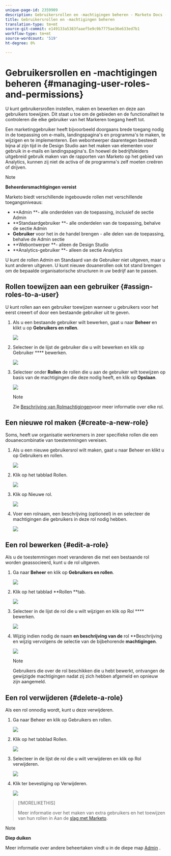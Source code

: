 ```yaml
---
unique-page-id: 2359909
description: Gebruikersrollen en -machtigingen beheren - Marketo Docs - Productdocumentatie
title: Gebruikersrollen en -machtigingen beheren
translation-type: tm+mt
source-git-commit: e149133a5383faaef5e9c9b7775ae36e633ed7b1
workflow-type: tm+mt
source-wordcount: '519'
ht-degree: 0%

---
```



# Gebruikersrollen en -machtigingen beheren {#managing-user-roles-and-permissions}

U kunt gebruikersrollen instellen, maken en bewerken en deze aan gebruikers toewijzen. Dit staat u toe om de gebieden en de functionaliteit te controleren die elke gebruiker van het Markeren toegang heeft tot.

Een marketinggebruiker heeft bijvoorbeeld doorgaans brede toegang nodig in de toepassing om e-mails, landingspagina&#39;s en programma&#39;s te maken, te wijzigen en te implementeren. Een webontwerper daarentegen besteedt bijna al zijn tijd in de Design Studio aan het maken van elementen voor gebruik in e-mails en landingspagina&#39;s. En hoewel de bedrijfsleiders uitgebreid gebruik maken van de rapporten van Marketo op het gebied van Analytics, kunnen zij niet de activa of de programma&#39;s zelf moeten creëren of drijven.

>[!NOTE]
>
>**Beheerdersmachtigingen vereist**

Marketo biedt verschillende ingebouwde rollen met verschillende toegangsniveaus:

* **Admin **- alle onderdelen van de toepassing, inclusief de sectie Admin
* **Standaardgebruiker **- alle onderdelen van de toepassing, behalve de sectie Admin
* **Gebruiker** voor het in de handel brengen - alle delen van de toepassing, behalve de Admin sectie
* **Webontwerper **- alleen de Design Studio
* **Analytics-gebruiker **- alleen de sectie Analytics

U kunt de rollen Admin en Standaard van de Gebruiker niet uitgeven, maar u kunt anderen uitgeven. U kunt nieuwe douanerollen ook tot stand brengen om de bepaalde organisatorische structuren in uw bedrijf aan te passen.

## Rollen toewijzen aan een gebruiker {#assign-roles-to-a-user}

U kunt rollen aan een gebruiker toewijzen wanneer u gebruikers voor het eerst [](http://docs.marketo.com/display/DOCS/Create%2C+Delete%2C+Edit+and+Change+a+User+Role) creeert of door een bestaande gebruiker [](managing-marketo-users.md)uit te geven.

1. Als u een bestaande gebruiker wilt bewerken, gaat u naar **Beheer** en klikt u op **Gebruikers en rollen**.

   ![](assets/image2014-9-9-18-3a7-3a32.png)

1. Selecteer in de lijst de gebruiker die u wilt bewerken en klik op Gebruiker **** bewerken.

   ![](assets/image2014-9-9-18-3a7-3a42.png)

1. Selecteer onder **Rollen** de rollen die u aan de gebruiker wilt toewijzen op basis van de machtigingen die deze nodig heeft, en klik op **Opslaan**.

   ![](assets/image2014-9-9-18-3a7-3a57.png)

   >[!NOTE]
   >
   >Zie [Beschrijving van Rolmachtigingen](managing-user-roles-and-permissions/descriptions-of-role-permissions.md)voor meer informatie over elke rol.

## Een nieuwe rol maken {#create-a-new-role}

Soms, heeft uw organisatie werknemers in zeer specifieke rollen die een douanecombinatie van toestemmingen vereisen.

1. Als u een nieuwe gebruikersrol wilt maken, gaat u naar Beheer en klikt u op Gebruikers en rollen.

   ![](assets/image2014-9-9-18-3a8-3a12.png)

1. Klik op het tabblad Rollen.

   ![](assets/image2014-9-9-18-3a8-3a22.png)

1. Klik op Nieuwe rol.

   ![](assets/image2014-9-9-18-3a8-3a38.png)

1. Voer een rolnaam, een beschrijving (optioneel) in en selecteer de machtigingen die gebruikers in deze rol nodig hebben.

   ![](assets/image2014-9-9-18-3a9-3a3.png)

## Een rol bewerken {#edit-a-role}

Als u de toestemmingen moet veranderen die met een bestaande rol worden geassocieerd, kunt u de rol uitgeven.

1. Ga naar **Beheer** en klik op **Gebruikers en rollen**.

   ![](assets/image2014-9-9-18-3a9-3a15.png)

1. Klik op het tabblad **Rollen **tab.

   ![](assets/image2014-9-9-18-3a9-3a26.png)

1. Selecteer in de lijst de rol die u wilt wijzigen en klik op Rol **** bewerken.

   ![](assets/image2014-9-9-18-3a9-3a40.png)

1. Wijzig indien nodig de naam **en beschrijving van de** rol **Beschrijving en wijzig vervolgens de selectie van de bijbehorende **machtigingen**.

   ![](assets/image2014-9-9-18-3a10-3a3.png)

   >[!NOTE]
   >
   >Gebruikers die over de rol beschikken die u hebt bewerkt, ontvangen de gewijzigde machtigingen nadat zij zich hebben afgemeld en opnieuw zijn aangemeld.

## Een rol verwijderen {#delete-a-role}

Als een rol onnodig wordt, kunt u deze verwijderen.

1. Ga naar Beheer en klik op Gebruikers en rollen.

   ![](assets/image2014-9-9-18-3a10-3a15.png)

1. Klik op het tabblad Rollen.

   ![](assets/image2014-9-9-18-3a10-3a27.png)

1. Selecteer in de lijst de rol die u wilt verwijderen en klik op Rol verwijderen.

   ![](assets/image2014-9-9-18-3a10-3a39.png)

1. Klik ter bevestiging op Verwijderen.

   ![](assets/image2014-9-9-18-3a10-3a50.png)

>[!MORELIKETHIS]
>
>Meer informatie over het maken van extra gebruikers en het toewijzen van hun rollen in Aan de [slag met Marketo](../../../getting-started.md).

>[!NOTE]
>
>**Diep duiken**
>
>Meer informatie over andere beheertaken vindt u in de diepe map [Admin](http://docs.marketo.com/display/docs/administration) .
